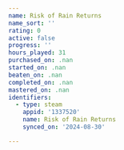 ```yaml
---
name: Risk of Rain Returns
name_sort: ''
rating: 0
active: false
progress: ''
hours_played: 31
purchased_on: .nan
started_on: .nan
beaten_on: .nan
completed_on: .nan
mastered_on: .nan
identifiers:
  - type: steam
    appid: '1337520'
    name: Risk of Rain Returns
    synced_on: '2024-08-30'

---
```

